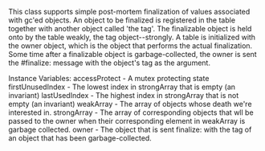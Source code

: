 This class supports simple post-mortem finalization of values associated with gc'ed objects.  An object to be finalized is registered in the table together with another object called 'the tag'. The finalizable object is held onto by the table weakly, the tag object--strongly. A table is initialized with the owner object, which is the object that performs the actual finalization. Some time after a finalizable object is garbage-collected, the owner is sent the #finalize: message with the object's tag as the argument.

Instance Variables:
	accessProtect <Semaphore>  - A mutex protecting state
	firstUnusedIndex <Integer> - The lowest index in strongArray that is empty (an invariant)
	lastUsedIndex <Integer> - The highest index in strongArray that is not empty (an invariant)
	weakArray <WeakArray> - The array of objects whose death we're interested in.
	strongArray <Array> - The array of corresponding objects that wll be passed to the owner when their corresponding element in weakArray is garbage collected.
	owner <Object> - The object that is sent finalize: with the tag of an object that has been garbage-collected.